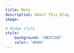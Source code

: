 ```yaml
---
title: Meta
description: About This Blog
image:

# Badge style
style:
    background: "#B3F2DD"
    color: "#000"
---
```

